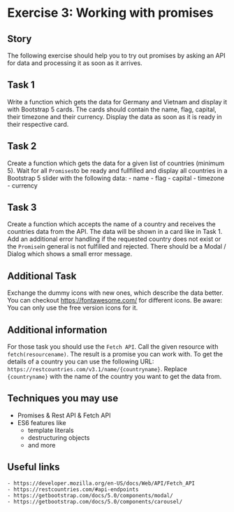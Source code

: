 ﻿# Exercise 3: Working with promises

## Story

The following exercise should help you to try out promises by asking an API for data and processing it as soon as it arrives.

## Task 1
Write a function which gets the data for Germany and Vietnam and display it with Bootstrap 5 cards. The cards should contain the name, flag, capital, their timezone and their currency. Display the data as soon as it is ready in their respective card.

## Task 2
Create a function which gets the data for a given list of countries (minimum 5). Wait for all `Promises`to be ready and fullfilled and display all countries in a Bootstrap 5 slider with the following data:
	- name
	- flag
	- capital
	- timezone 
	- currency

## Task 3
Create a function which accepts the name of a country and receives the countries data from the API. The data will be shown in a card like in Task 1.  Add an additional error handling if the requested country does not exist or the `Promise`in general is not fulfilled and rejected. There should be a Modal / Dialog which shows a small error message.

## Additional Task
Exchange the dummy icons with new ones, which describe the data better. You can checkout https://fontawesome.com/ for different icons. Be aware: You can only use the free version icons for it.

## Additional information
For those task you should use the `Fetch API`. Call the given resource with `fetch(resourcename)`. The result is a promise you can work with.
To get the details of a country you can use the following URL: `https://restcountries.com/v3.1/name/{countryname}`. Replace `{countryname}` with the name of the country you want to get the data from.

## Techniques you may use
- Promises & Rest API & Fetch API
- ES6 features like
	- template literals
	- destructuring objects
	- and more

## Useful links
	- https://developer.mozilla.org/en-US/docs/Web/API/Fetch_API 
	- https://restcountries.com/#api-endpoints
	- https://getbootstrap.com/docs/5.0/components/modal/
	- https://getbootstrap.com/docs/5.0/components/carousel/


